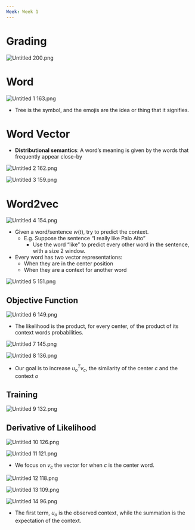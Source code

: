 ```yaml
---
Week: Week 1
---
```

# Grading

![Untitled 200.png](attachments/Untitled%20200.png)

# Word

![Untitled 1 163.png](attachments/Untitled%201%20163.png)

- Tree is the symbol, and the emojis are the idea or thing that it signifies.

# Word Vector

- **Distributional semantics**: A word’s meaning is given by the words that frequently appear close-by

![Untitled 2 162.png](attachments/Untitled%202%20162.png)

![Untitled 3 159.png](attachments/Untitled%203%20159.png)

# Word2vec

![Untitled 4 154.png](attachments/Untitled%204%20154.png)

- Given a word/sentence $w(t)$﻿, try to predict the context.
	- E.g. Suppose the sentence “I really like Palo Alto”
		- Use the word “like” to predict every other word in the sentence, with a size 2 window.
- Every word has two vector representations:
	- When they are in the center position
	- When they are a context for another word

![Untitled 5 151.png](attachments/Untitled%205%20151.png)

## Objective Function

![Untitled 6 149.png](attachments/Untitled%206%20149.png)

- The likelihood is the product, for every center, of the product of its context words probabilities.

![Untitled 7 145.png](attachments/Untitled%207%20145.png)

![Untitled 8 136.png](attachments/Untitled%208%20136.png)

- Our goal is to increase $u_o^T v_c$﻿, the similarity of the center $c$﻿ and the context $o$﻿

## Training

![Untitled 9 132.png](attachments/Untitled%209%20132.png)

## Derivative of Likelihood

![Untitled 10 126.png](attachments/Untitled%2010%20126.png)

![Untitled 11 121.png](attachments/Untitled%2011%20121.png)

- We focus on $v_c$﻿ the vector for when $c$﻿ is the center word.

![Untitled 12 118.png](attachments/Untitled%2012%20118.png)

![Untitled 13 109.png](attachments/Untitled%2013%20109.png)

![Untitled 14 96.png](attachments/Untitled%2014%2096.png)

- The first term, $u_o$﻿ is the observed context, while the summation is the expectation of the context.
